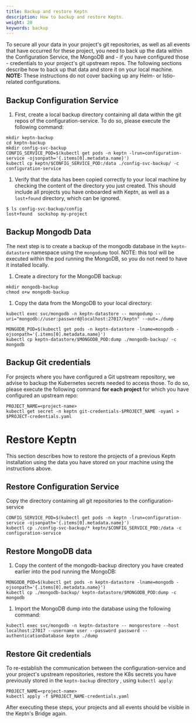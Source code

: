 ```yaml
---
title: Backup and restore Keptn
description: How to backup and restore Keptn.
weight: 20
keywords: backup
---
```


To secure all your data in your project's git repositories, as well as all events that have occurred for these project, you need to 
back up the data within the Configuration Service, the MongoDB and - if you have configured those - credentials to your project's git upstream repos.
The following sections describe how to back up that data and store it on your local machine.
**NOTE:** These instructions do not cover backing up any Helm- or Istio-related configurations.

## Backup Configuration Service

1. First, create a local backup directory containing all data within the git repos of the configuration-service. To do so, please execute the following command:

```console
mkdir keptn-backup
cd keptn-backup
mkdir config-svc-backup
CONFIG_SERVICE_POD=$(kubectl get pods -n keptn -lrun=configuration-service -ojsonpath='{.items[0].metadata.name}')
kubectl cp keptn/$CONFIG_SERVICE_POD:/data ./config-svc-backup/ -c configuration-service
```

1. Verify that the data has been copied correctly to your local machine by checking the content of the directory you just created. 
This should include all projects you have onboarded with Keptn, as well as a `lost+found` directory, which can be ignored.

```console
$ ls config-svc-backup/config
lost+found	sockshop my-project
```

## Backup Mongodb Data

The next step is to create a backup of the mongodb database in the `keptn-datastore` namespace using the `mongodump` tool.
NOTE: this tool will be executed within the pod running the MongoDB, so you do not need to have it installed locally.

1. Create a directory for the MongoDB backup:

```console
mkdir mongodb-backup
chmod o+w mongodb-backup
```

1. Copy the data from the MongoDB to your local directory:

```console
kubectl exec svc/mongodb -n keptn-datastore -- mongodump --uri="mongodb://user:password@localhost:27017/keptn" --out=./dump

MONGODB_POD=$(kubectl get pods -n keptn-datastore -lname=mongodb -ojsonpath='{.items[0].metadata.name}')
kubectl cp keptn-datastore/$MONGODB_POD:dump ./mongodb-backup/ -c mongodb
```

## Backup Git credentials

For projects where you have configured a Git upstream repository, we advise to backup the Kubernetes secrets needed to access those.
To do so, please execute the following command **for each project** for which you have configured an upstream repo:

```console
PROJECT_NAME=<project-name>
kubectl get secret -n keptn git-credentials-$PROJECT_NAME -oyaml > $PROJECT-credentials.yaml
```

# Restore Keptn

This section describes how to restore the projects of a previous Keptn installation using the data you have stored on your machine using the instructions above.

## Restore Configuration Service

Copy the directory containing all git repositories to the configuration-service

```console
CONFIG_SERVICE_POD=$(kubectl get pods -n keptn -lrun=configuration-service -ojsonpath='{.items[0].metadata.name}')
kubectl cp ./config-svc-backup/* keptn/$CONFIG_SERVICE_POD:/data -c configuration-service
```

## Restore MongoDB data

1. Copy the content of the mongodb-backup directory you have created earlier into the pod running the MongoDB:

```console
MONGODB_POD=$(kubectl get pods -n keptn-datastore -lname=mongodb -ojsonpath='{.items[0].metadata.name}')
kubectl cp ./mongodb-backup/ keptn-datastore/$MONGODB_POD:dump -c mongodb
```

1. Import the MongoDB dump into the database using the following command:

```console
kubectl exec svc/mongodb -n keptn-datastore -- mongorestore --host localhost:27017 --username user --password password --authenticationDatabase keptn ./dump
```


## Restore Git credentials

To re-establish the communication between the configuration-service and your project's upstream repositories, restore the K8s secrets
you have previously stored in the `keptn-backup` directory , using `kubectl apply`:

```console
PROJECT_NAME=<project-name>
kubectl apply -f $PROJECT_NAME-credentials.yaml
```

After executing these steps, your projects and all events should be visible in the Keptn's Bridge again.



